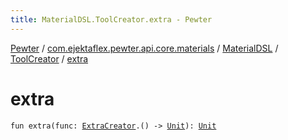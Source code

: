 ```yaml
---
title: MaterialDSL.ToolCreator.extra - Pewter
---
```


[Pewter](../../../index.html) / [com.ejektaflex.pewter.api.core.materials](../../index.html) / [MaterialDSL](../index.html) / [ToolCreator](index.html) / [extra](./extra.html)

# extra

`fun extra(func: `[`ExtraCreator`](-extra-creator/index.html)`.() -> `[`Unit`](https://kotlinlang.org/api/latest/jvm/stdlib/kotlin/-unit/index.html)`): `[`Unit`](https://kotlinlang.org/api/latest/jvm/stdlib/kotlin/-unit/index.html)